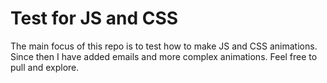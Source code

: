 # Test for JS and CSS
The main focus of this repo is to test how to make JS and CSS animations. Since then I have added emails and more complex animations. Feel free to pull and explore.
